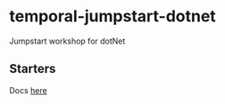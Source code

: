 # temporal-jumpstart-dotnet
Jumpstart workshop for dotNet


## Starters

Docs [here](src/Temporal.Curriculum.Starters)
